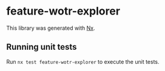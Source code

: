 # feature-wotr-explorer

This library was generated with [Nx](https://nx.dev).

## Running unit tests

Run `nx test feature-wotr-explorer` to execute the unit tests.
